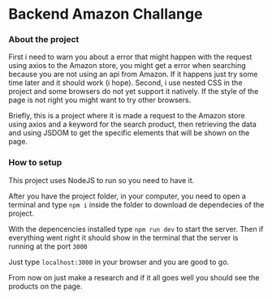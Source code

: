 # Backend Amazon Challange

### About the project

First i need to warn you about a error that might happen with the request using axios to the Amazon store, you might get a error when searching because you are not using an api from Amazon. If it happens just try some time later and it should work (i hope).
Second, i use nested CSS in the project and some browsers do not yet support it natively. If the style of the page is not right you might want to try other browsers.

Briefly, this is a project where it is made a request to the Amazon store using axios and a keyword for the search product, then retrieving the data and using JSDOM to get the specific elements that will be shown on the page.

### How to setup

This project uses NodeJS to run so you need to have it.

After you have the project folder, in your computer, you need to open a terminal and type `npm i` inside the folder to download de dependecies of the project. 

With the depencencies installed type `npm run dev` to start the server. Then if everything went right it should show in the terminal that the server is running at the port `3000`

Just type `localhost:3000` in your browser and you are good to go.

From now on just make a research and if it all goes well you should see the products on the page.

